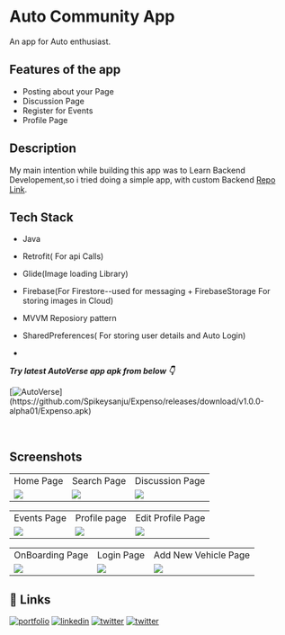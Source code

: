 
# Auto Community App

An app for Auto enthusiast.

## Features of the app

- Posting about your Page 
- Discussion Page 
- Register for Events
- Profile Page

## Description 

My main intention while building this app was to Learn Backend Developement,so i tried doing a simple app, 
with custom Backend [Repo Link](https://github.com/dszvivian/AutoCommunityAppBackend).

## Tech Stack

- Java
- Retrofit( For api Calls)
- Glide(Image loading Library)
- Firebase(For Firestore--used for messaging + FirebaseStorage For storing images in Cloud)
- MVVM Reposiory pattern
- SharedPreferences( For storing user details and Auto Login)

- <br />

***Try latest AutoVerse app apk from below 👇***

[![AutoVerse]([https://img.shields.io/badge/Expenso-APK-black.svg?style=for-the-badge&logo=android](https://seeklogo.com/images/D/download-android-apk-badge-logo-D074C6882B-seeklogo.com.png))](https://github.com/Spikeysanju/Expenso/releases/download/v1.0.0-alpha01/Expenso.apk)

<br />






## Screenshots

<table>
  <tr>
    <td>Home Page</td>
     <td>Search Page</td>
     <td>Discussion Page</td>
  </tr>
  <tr>
    <td><img src="https://firebasestorage.googleapis.com/v0/b/autocommunity-937ec.appspot.com/o/screenshots%2Fss_homePage.png?alt=media&token=8ea96e1f-bbf8-4fb5-a5a0-83d781967967"></td>
    <td><img src="https://firebasestorage.googleapis.com/v0/b/autocommunity-937ec.appspot.com/o/screenshots%2Fss_searchPage.png?alt=media&token=77f9417b-f99d-43a2-a86c-a2230869fac6"></td>
    <td><img src="https://firebasestorage.googleapis.com/v0/b/autocommunity-937ec.appspot.com/o/screenshots%2Fss_discussionPage.png?alt=media&token=4c009ed9-89d4-4cc2-a900-31863e225d33"></td>
  </tr>
 </table>


 <table>
  <tr>
    <td>Events Page</td>
     <td>Profile page</td>
     <td>Edit Profile Page</td>
  </tr>
  <tr>
    <td><img src="https://firebasestorage.googleapis.com/v0/b/autocommunity-937ec.appspot.com/o/screenshots%2Fss_eventsPage.png?alt=media&token=392aab89-fe04-4349-85ea-0de86f5a0651"></td>
    <td><img src="https://firebasestorage.googleapis.com/v0/b/autocommunity-937ec.appspot.com/o/screenshots%2Fss_profilePage.png?alt=media&token=9cb5dbfc-eac1-4489-a13a-a74b35c73728"></td>
    <td><img src="https://firebasestorage.googleapis.com/v0/b/autocommunity-937ec.appspot.com/o/screenshots%2Fss_enterBioPage.png?alt=media&token=8b941a0b-8ac6-4c38-a19e-ab274fb9d4ee"></td>
  </tr>
 </table>


 <table>
  <tr>
    <td>OnBoarding Page</td>
     <td>Login Page</td>
     <td>Add New Vehicle Page</td>
  </tr>
  <tr>
    <td><img src="https://firebasestorage.googleapis.com/v0/b/autocommunity-937ec.appspot.com/o/screenshots%2Fss_onboarding%20screen.png?alt=media&token=53dbef64-9bc9-433c-84e1-9a0716d46cb1"></td>
    <td><img src="https://firebasestorage.googleapis.com/v0/b/autocommunity-937ec.appspot.com/o/screenshots%2Fss_loginPage.png?alt=media&token=b9c5315b-454f-4d1d-9eef-d64e14d09fce" ></td>
    <td><img src="https://firebasestorage.googleapis.com/v0/b/autocommunity-937ec.appspot.com/o/screenshots%2Fss_addVehiclepage.png?alt=media&token=de94f7df-815c-4fb4-ac97-4517513cccf4"></td>
  </tr>
 </table>

 

## 🔗 Links
[![portfolio](https://img.shields.io/badge/my_GitHUb-000?style=for-the-badge&logo=ko-fi&logoColor=white)](https://github.com/dszvivian/)
[![linkedin](https://img.shields.io/badge/linkedin-0A66C2?style=for-the-badge&logo=linkedin&logoColor=white)](https://www.linkedin.com/in/dszvivian/)
[![twitter](https://img.shields.io/badge/twitter-1DA1F2?style=for-the-badge&logo=twitter&logoColor=white)](https://twitter.com/dszvivian)
[![twitter](https://img.shields.io/badge/instagram-C13584?style=for-the-badge&logo=instagram&logoColor=white)](https://www.instagram.com/dszvivian/)

